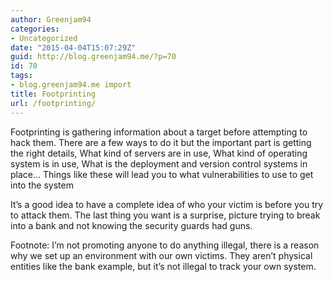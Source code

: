 ```yaml
---
author: Greenjam94
categories:
- Uncategorized
date: "2015-04-04T15:07:29Z"
guid: http://blog.greenjam94.me/?p=70
id: 70
tags:
- blog.greenjam94.me import
title: Footprinting
url: /footprinting/
---
```


Footprinting is gathering information about a target before attempting to hack them. There are a few ways to do it but the important part is getting the right details, What kind of servers are in use, What kind of operating system is in use, What is the deployment and version control systems in place… Things like these will lead you to what vulnerabilities to use to get into the system

It’s a good idea to have a complete idea of who your victim is before you try to attack them. The last thing you want is a surprise, picture trying to break into a bank and not knowing the security guards had guns.

Footnote: I’m not promoting anyone to do anything illegal, there is a reason why we set up an environment with our own victims. They aren’t physical entities like the bank example, but it’s not illegal to track your own system.